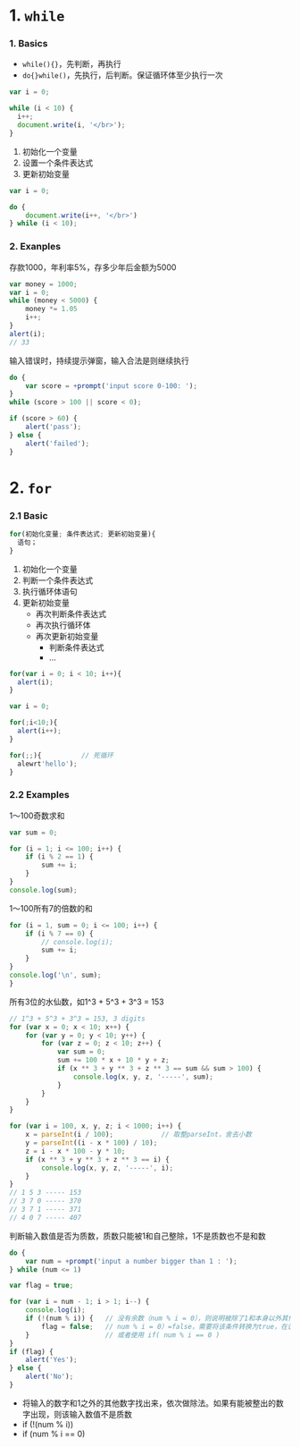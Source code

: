 # 1. `while`
### 1. Basics
- `while(){}`，先判断，再执行
- `do{}while()`，先执行，后判断。保证循环体至少执行一次

```javascript
var i = 0;

while (i < 10) {
  i++;
  document.write(i, '</br>');
}
```
1. 初始化一个变量
2. 设置一个条件表达式
3. 更新初始变量


```javascript
var i = 0;

do {
    document.write(i++, '</br>')
} while (i < 10);
```
### 2. Exanples
存款1000，年利率5%，存多少年后金额为5000
```javascript
var money = 1000;
var i = 0;
while (money < 5000) {
    money *= 1.05
    i++;
}
alert(i);
// 33
```

输入错误时，持续提示弹窗，输入合法是则继续执行
```javascript
do {
    var score = +prompt('input score 0-100: ');
}
while (score > 100 || score < 0);

if (score > 60) {
    alert('pass');
} else {
    alert('failed');
}
```





# 2. `for`
### 2.1 Basic
```javascript
for(初始化变量; 条件表达式; 更新初始变量){
  语句；
}
```
1. 初始化一个变量
2. 判断一个条件表达式
3. 执行循环体语句
4. 更新初始变量
    - 再次判断条件表达式
    - 再次执行循环体
    - 再次更新初始变量
        - 判断条件表达式
        - ...
        
        
```javascript
for(var i = 0; i < 10; i++){
  alert(i);
}
```
```javascript
var i = 0;

for(;i<10;){
  alert(i++);
}
```
```javascript
for(;;){          // 死循环
  alewrt'hello');
}
```
  
### 2.2 Examples
        
1～100奇数求和
```javascript
var sum = 0;

for (i = 1; i <= 100; i++) {
    if (i % 2 == 1) {
        sum += i;
    }
}
console.log(sum);
```

1～100所有7的倍数的和
```javascript
for (i = 1, sum = 0; i <= 100; i++) {
    if (i % 7 == 0) {
        // console.log(i);
        sum += i;
    }
}
console.log('\n', sum);
}
```

所有3位的水仙数，如1^3 + 5^3 + 3^3 = 153
```javascript
// 1^3 + 5^3 + 3^3 = 153, 3 digits
for (var x = 0; x < 10; x++) {
    for (var y = 0; y < 10; y++) {
        for (var z = 0; z < 10; z++) {
            var sum = 0;
            sum += 100 * x + 10 * y + z;
            if (x ** 3 + y ** 3 + z ** 3 == sum && sum > 100) {
                console.log(x, y, z, '-----', sum);
            }
        }
    }
}
```

```javascript
for (var i = 100, x, y, z; i < 1000; i++) {
    x = parseInt(i / 100);            // 取整parseInt，舍去小数
    y = parseInt((i - x * 100) / 10);
    z = i - x * 100 - y * 10;
    if (x ** 3 + y ** 3 + z ** 3 == i) {
        console.log(x, y, z, '-----', i);
    }
}
// 1 5 3 ----- 153
// 3 7 0 ----- 370
// 3 7 1 ----- 371
// 4 0 7 ----- 407
```

判断输入数值是否为质数，质数只能被1和自己整除，1不是质数也不是和数
```javascript
do {
    var num = +prompt('input a number bigger than 1 : ');
} while (num <= 1)

var flag = true;

for (var i = num - 1; i > 1; i--) {
    console.log(i);
    if (!(num % i)) {   // 没有余数（num % i = 0），则说明被除了1和本身以外其他数字整除，不是质数
        flag = false;   // num % i = 0）=false，需要将该条件转换为true，在设置标识位
    }                   // 或者使用 if( num % i == 0 )
}
if (flag) {
    alert('Yes');
} else {
    alert('No');
}
```
- 将输入的数字和1之外的其他数字找出来，依次做除法。如果有能被整出的数字出现，则该输入数值不是质数
- if (!(num % i))
- if (num % i == 0)


        

